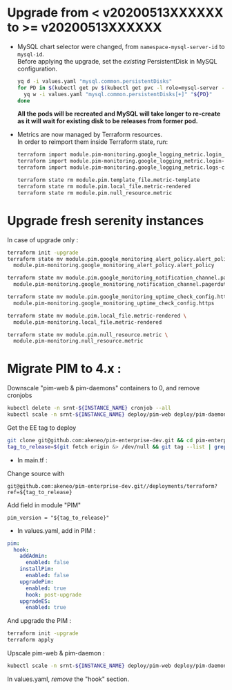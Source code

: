 # Upgrade from < v20200513XXXXXX  to >= v20200513XXXXXX

- MySQL chart selector were changed, from `namespace-mysql-server-id` to `mysql-id`.  
  Before applying the upgrade, set the *existing* PersistentDisk in MySQL configuration.
  ```bash
  yq d -i values.yaml "mysql.common.persistentDisks"
  for PD in $(kubectl get pv $(kubectl get pvc -l role=mysql-server -o jsonpath='{.items[*].spec.volumeName}') -o jsonpath='{..spec.gcePersistentDisk.pdName}'); do
    yq w -i values.yaml "mysql.common.persistentDisks[+]" "${PD}"
  done
  ```
  **All the pods will be recreated and MySQL will take longer to re-create as it will wait for existing disk to be releases from former pod.**

- Metrics are now managed by Terraform resources.  
  In order to reimport them inside Terraform state, run:
  ```bash
  terraform import module.pim-monitoring.google_logging_metric.login_count ${pfid}-login-count
  terraform import module.pim-monitoring.google_logging_metric.login-response-time-distribution ${pfid}-login-response-time-distribution
  terraform import module.pim-monitoring.google_logging_metric.logs-count ${pfid}-logs-count

  terraform state rm module.pim.template_file.metric-template
  terraform state rm module.pim.local_file.metric-rendered
  terraform state rm module.pim.null_resource.metric
  ```

# Upgrade fresh serenity instances

In case of upgrade only :

```bash
terraform init -upgrade
terraform state mv module.pim.google_monitoring_alert_policy.alert_policy \
  module.pim-monitoring.google_monitoring_alert_policy.alert_policy

terraform state mv module.pim.google_monitoring_notification_channel.pagerduty \
  module.pim-monitoring.google_monitoring_notification_channel.pagerduty

terraform state mv module.pim.google_monitoring_uptime_check_config.https \
  module.pim-monitoring.google_monitoring_uptime_check_config.https

terraform state mv module.pim.local_file.metric-rendered \
  module.pim-monitoring.local_file.metric-rendered

terraform state mv module.pim.null_resource.metric \
  module.pim-monitoring.null_resource.metric
```

# Migrate PIM to 4.x :

Downscale "pim-web & pim-daemons" containers to 0, and remove cronjobs

```bash
kubectl delete -n srnt-${INSTANCE_NAME} cronjob --all
kubectl scale -n srnt-${INSTANCE_NAME} deploy/pim-web deploy/pim-daemon --replicas=0
```

Get the EE tag to deploy

```bash
git clone git@github.com:akeneo/pim-enterprise-dev.git && cd pim-enterprise-dev
tag_to_release=$(git fetch origin &> /dev/null && git tag --list | grep -E '^v?[0-9]+$' | sort -r | head -n 1)
```

- In main.tf :

Change source with

`git@github.com:akeneo/pim-enterprise-dev.git//deployments/terraform?ref=${tag_to_release}`

Add field in module "PIM"

`pim_version = "${tag_to_release}"`

- In values.yaml, add in PIM :

```yaml
pim:
  hook:
    addAdmin:
      enabled: false
    installPim:
      enabled: false
    upgradePim:
      enabled: true
      hook: post-upgrade
    upgradeES:
      enabled: true
```

And upgrade the PIM :

```bash
terraform init -upgrade
terraform apply
```

Upscale pim-web & pim-daemon :

```bash
kubectl scale -n srnt-${INSTANCE_NAME} deploy/pim-web deploy/pim-daemon-default --replicas=2
```

In values.yaml, *remove* the "hook" section.
